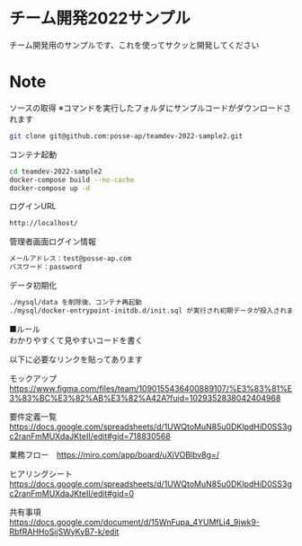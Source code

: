 # チーム開発2022サンプル

チーム開発用のサンプルです、これを使ってサクッと開発してください

# Note

ソースの取得
※コマンドを実行したフォルダにサンプルコードがダウンロードされます

```bash
git clone git@github.com:posse-ap/teamdev-2022-sample2.git
```

コンテナ起動

```bash
cd teamdev-2022-sample2
docker-compose build --no-cache
docker-compose up -d
```

ログインURL

```bash
http://localhost/
```

管理者画面ログイン情報

```bash
メールアドレス：test@posse-ap.com
パスワード：password
```

データ初期化

```bash
./mysql/data を削除後、コンテナ再起動
./mysql/docker-entrypoint-initdb.d/init.sql が実行され初期データが投入されます
```



■ルール　　　　　　　　　　　　　　　　　　　　　　　　　　　　　　　　　　　　　　　　　　　　　　　　　　　　　　　　　　　　
わかりやすくて見やすいコードを書く

以下に必要なリンクを貼ってあります

モックアップ https://www.figma.com/files/team/1090155436400889107/%E3%83%81%E3%83%BC%E3%82%AB%E3%82%A42A?fuid=1029352838042404968

要件定義一覧　　https://docs.google.com/spreadsheets/d/1UWQtoMuN85u0DKIpdHiD0SS3gc2ranFmMUXdaJKteII/edit#gid=718830568

業務フロー　https://miro.com/app/board/uXjVOBlbv8g=/

ヒアリングシート　https://docs.google.com/spreadsheets/d/1UWQtoMuN85u0DKIpdHiD0SS3gc2ranFmMUXdaJKteII/edit#gid=0

共有事項　https://docs.google.com/document/d/15WnFupa_4YUMfLi4_9jwk9-RbfRAHHoSijSWyKyB7-k/edit

